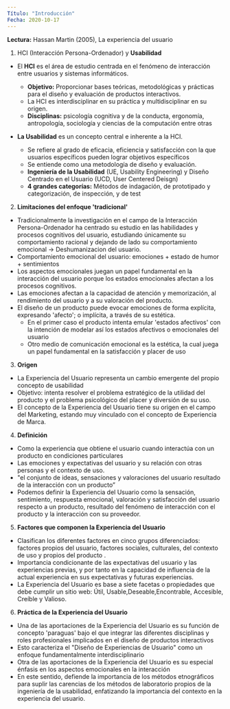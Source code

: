 ```yaml
---
Título: "Introducción"
Fecha: 2020-10-17
---
```

__Lectura:__ Hassan Martin (2005), La experiencia del usuario


1. HCI (Interacción Persona-Ordenador) y __Usabilidad__
* El __HCI__ es el área de estudio centrada en el fenómeno de interacción entre usuarios y sistemas informáticos.
    * __Objetivo:__ Proporcionar bases teóricas, metodológicas y prácticas para el diseño y evaluación de productos interactivos.
    * La HCI es interdisciplinar en su práctica y multidisciplinar en su origen. 
    * __Disciplinas:__ psicología cognitiva y de la conducta, ergonomía, antropología, sociología y ciencias de la computación entre otras

* __La Usabilidad__ es un concepto central e inherente a la HCI.
    * Se refiere al grado de eficacia, eficiencia y satisfacción con la que usuarios específicos pueden lograr objetivos específicos
    * Se entiende como una metodología de diseño y evaluación.
    * __Ingeniería de la Usabilidad__ (UE, Usability Engineering) y Diseño Centrado en el Usuario (UCD, User Centered Deisgn)
    * __4 grandes categorías:__ Métodos de indagación, de prototipado y categorización, de inspección, y de test


2. __Limitaciones del enfoque 'tradicional'__
* Tradicionalmente la investigación en el campo de la Interacción Persona-Ordenador ha centrado su estudio en las habilidades y procesos cognitivos del usuario, estudiando únicamente su comportamiento racional y dejando de lado su comportamiento emocional → Deshumanizacion del usuario. 
* Comportamiento emocional del usuario: emociones + estado de humor + sentimientos
* Los aspectos emocionales juegan un papel fundamental en la interacción del usuario porque los estados emocionales afectan a los procesos cognitivos.
* Las emociones afectan a la capacidad de atención y memorización, al rendimiento del usuario y a su valoración del producto.
* El diseño de un producto puede evocar emociones de forma explícita, expresando 'afecto'; o implícita, a través de su estética.
    * En el primer caso el producto intenta emular 'estados afectivos' con la intención de modelar así los estados afectivos o emocionales del usuario 
    * Otro medio de comunicación emocional es la estética, la cual juega un papel fundamental en la satisfacción y placer de uso


3. __Origen__
* La Experiencia del Usuario representa un cambio emergente del propio concepto de usabilidad
* Objetivo: intenta resolver el problema estratégico de la utilidad del producto y el problema psicológico del placer y diversión de su uso.
* El concepto de la Experiencia del Usuario tiene su origen en el campo del Marketing, estando muy vinculado con el concepto de Experiencia de Marca.


4. __Definición__
* Como la experiencia que obtiene el usuario cuando interactúa con un producto en condiciones particulares
* Las emociones y expectativas del usuario y su relación con otras personas y el contexto de uso.
* "el conjunto de ideas, sensaciones y valoraciones del usuario resultado de la interacción con un producto”
* Podemos definir la Experiencia del Usuario como la sensación, sentimiento, respuesta emocional, valoración y satisfacción del usuario respecto a un producto, resultado del fenómeno de interacción con el producto y la interacción con su proveedor.


5. __Factores que componen la Experiencia del Usuario__
* Clasifican los diferentes factores en cinco grupos diferenciados: factores propios del usuario, factores sociales, culturales, del contexto de uso y propios del producto .
* Importancia condicionante de las expectativas del usuario y las experiencias previas, y por tanto en la capacidad de influencia de la actual experiencia en sus expectativas y futuras experiencias.
* La Experiencia del Usuario es base a siete facetas o propiedades que debe cumplir un sitio web: Útil, Usable,Deseable,Encontrable, Accesible, Creíble y Valioso. 


6. __Práctica de la Experiencia del Usuario__
* Una de las aportaciones de la Experiencia del Usuario es su función de concepto 'paraguas' bajo el que integrar las diferentes disciplinas y roles profesionales implicados en el diseño de productos interactivos
* Esto caracteriza el "Diseño de Experiencias de Usuario" como un enfoque fundamentalmente interdisciplinario
* Otra de las aportaciones de la Experiencia del Usuario es su especial énfasis en los aspectos emocionales en la interacción
* En este sentido, defiende la importancia de los métodos etnográficos para suplir las carencias de los métodos de laboratorio propios de la ingeniería de la usabilidad, enfatizando la importancia del contexto en la experiencia del usuario.



